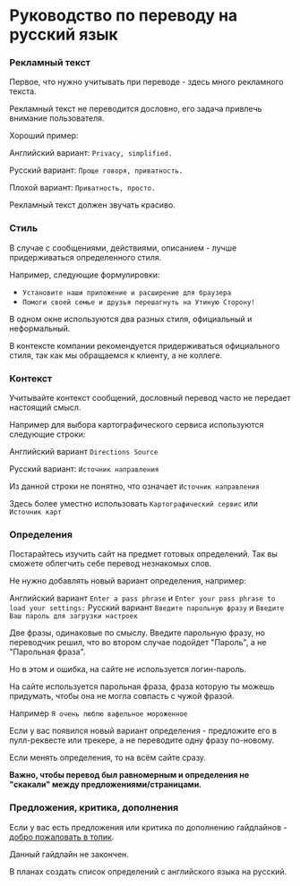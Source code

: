Руководство по переводу на русский язык
=========================================

### Рекламный текст

Первое, что нужно учитывать при переводе - здесь много рекламного текста.

Рекламный текст не переводится дословно, его задача привлечь внимание пользователя.

Хороший пример:

Английский вариант: `Privacy, simplified.`

Русский вариант: `Проще говоря, приватность.`

Плохой вариант: `Приватность, просто.`

Рекламный текст должен звучать красиво.

### Стиль

В случае с сообщениями, действиями, описанием - лучше придерживаться определенного стиля.

Например, следующие формулировки:
* `Установите наши приложение и расширение для браузера`
* `Помоги своей семье и друзья перешагнуть на Утиную Сторону!`

В одном окне используются два разных стиля, официальный и неформальный.

В контексте компании рекомендуется придерживаться официального стиля, так как мы обращаемся к клиенту, а не коллеге.

### Контекст

Учитывайте контекст сообщений, дословный перевод часто не передает настоящий смысл.

Например для выбора картографического сервиса используются следующие строки:

Английский вариант `Directions Source`

Русский вариант: `Источник направления`

Из данной строки не понятно, что означает `Источник направления`

Здесь более уместно использовать `Картографический сервис` или `Источник карт`


### Определения
Постарайтесь изучить сайт на предмет готовых определений. Так вы сможете облегчить себе перевод незнакомых слов.

Не нужно добавлять новый вариант определения, например:

Английский вариант `Enter a pass phrase` и `Enter your pass phrase to load your settings:`
Русский вариант `Введите парольную фразу` и `Введите Ваш пароль для загрузки настроек`

Две фразы, одинаковые по смыслу. Введите парольную фразу, но переводчик решил, что во втором случае подойдет "Пароль", а не "Парольная фраза".

Но в этом и ошибка, на сайте не используется логин-пароль.

На сайте используется парольная фраза, фраза которую ты можешь придумать, чтобы она не могла совпасть с чужой фразой.

Например `Я очень люблю вафельное мороженное`

Если у вас появился новый вариант определения - предложите его в пулл-реквесте или трекере, а не переводите одну фразу по-новому.

Если менять определения, то на всём сайте сразу.

**Важно, чтобы перевод был равномерным и определения не "скакали" между предложениями/страницами.**

### Предложения, критика, дополнения

Если у вас есть предложения или критика по дополнению гайдлайнов - [добро пожаловать в топик](https://github.com/duckduckgo/duckduckgo-locales/issues/58).

Данный гайдлайн не закончен.

В планах создать список определений с английского языка на русский.
